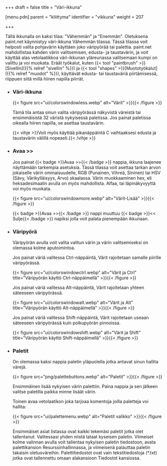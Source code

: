 +++
draft = false
title = "Väri-ikkuna"

[menu.pdn]
    parent = "kliittyma"
    identifier = "vikkuna"
    weight = 207

+++

Tällä ikkunalla on kaksi tilaa: "Vähemmän" ja "Enemmän". Oletuksena paint.net käynnistyy väri-ikkuna Vähemmän tilassa. Tässä tilassa voit helposti
valita pohjavärin käyttäen joko väripyörää tai palettia. paint.net mahdollistaa kahden värin valitsemisen, edusta- ja taustavärin, ja voit käyttää
alas vetolaatikkoa väri-ikkunan yläreunassa valitsemaan kumpi on valittu ja voi muokata. Eräät työkalut, kuten
{{< tool "paintbrush" >}}[Sivellin]({{% relref "sivellin" %}}) ja {{< tool "shapes" >}}[Muototyökalut]({{% relref "muodot" %}}),
käyttävät edusta- tai taustaväriä piirtämisessä, riippuen siitä millä hiiren napilla piirrät.

* ### Väri-ikkuna

    {{< figure src="ui/colorswindowless.webp" alt="Värit" >}}{{< /figure >}}

    Tämä tila antaa sinun valita väripyörässä näkyvistä väreistä tai ensimmäisistä 32 väristä nykyisessä paletissa. Jos painat paletissa oikealla
    hiiren napilla, se asettaa taustavärin.

    {{< vihje >}}Voit myös käyttää pikanäppäintä C vaihtaaksesi edusta ja taustavärin välillä nopeasti.{{< /vihje >}}

* ### Avaa >>

    Jos painat {{< badge >}}Avaa >>{{< /badge >}} nappia, ikkuna laajenee näyttämään tarkempia asetuksia. Tässä tilassa voit asettaa tarkan arvon jokaiselle värin
    ominaisuudelle, RGB (Punainen, Vihreä, Sininen) tai HSV (Sävy, Värikylläisyys, Arvo) skaalassa. Värin muokkaaminen hex, eli heksadesimaalin
    avulla on myös mahdollista. Alfaa, tai läpinäkyvyyttä voi myös muokata.

    {{< figure src="ui/colorswindowmore.webp" alt="Värit-Lisää" >}}{{< /figure >}}

    {{< badge >}}Avaa >>{{< /badge >}} nappi muuttuu {{< badge >}}<< Sulje{{< /badge >}} napiksi jolla voit palata pienempään ikkunaan.

* ### Väripyörä

    Väripyörän avulla voit valita valitun värin ja värin valitsemiseksi on olemassa kolme aputoimintoa.

    Jos painat väriä valitessa Ctrl-näppäintä, Värit rajoitetaan samalle piirille väripyörässä.

    {{< figure src="ui/colorswindowctrl.webp" alt="Värit ja Ctrl" title="Väripyörän käyttö Ctrl-näppäimellä" >}}{{< /figure >}}

    Jos painat väriä valitessa Alt-näppäintä, Värit rajoitetaan yhteen säteeseen väripyörässä.

    {{< figure src="ui/colorswindowalt.webp" alt="Värit ja Alt" title="Väripyörän käyttö Alt-näppäimellä" >}}{{< /figure >}}

    Jos painat väriä valitessa Shift-näppäintä, Värit rajoitetaan useaan säteeseen väripyörässä kuin polkupyörän pinnoissa.

    {{< figure src="ui/colorswindowshift.webp" alt="Värit ja Shift" title="Väripyörän käyttö Shift-näppäimellä" >}}{{< /figure >}}

* ### Paletit

    On olemassa kaksi nappia paletin yläpuolella jotka antavat sinun hallita värejä.

    {{< figure src="png/palettebuttons.webp" alt="Paletit" >}}{{< /figure >}}

    Ensimmäinen lisää nykyisen värin palettiin. Paina nappia ja sen jälkeen valitse paletilla paikka minne lisäät värin.

    Toinen avaa vetolaatikon joka tarjoaa komentoja joilla paletteja voi hallita:

    {{< figure src="ui/palettemenu.webp" alt="Paletit valikko" >}}{{< /figure >}}

    Ensimmäiset asiat listassa ovat kaikki tekemäsi paletit jotka olet tallentanut. Valitessasi yhden niistä lataat kyseisen paletin. Viimeiset
    kolme valinnan avulla voit tallentaa nykyisen paletin tiedostoon, avata palettikansion Resurssinhallinnassa, ja viimeisenä palauttaa paletin
    takaisin oletusväreihin. Palettitiedostot ovat vain tekstitiedostoja (*.txt) jotka ovat tallennettu omaan alakansioon Tiedostot kansiossa.
